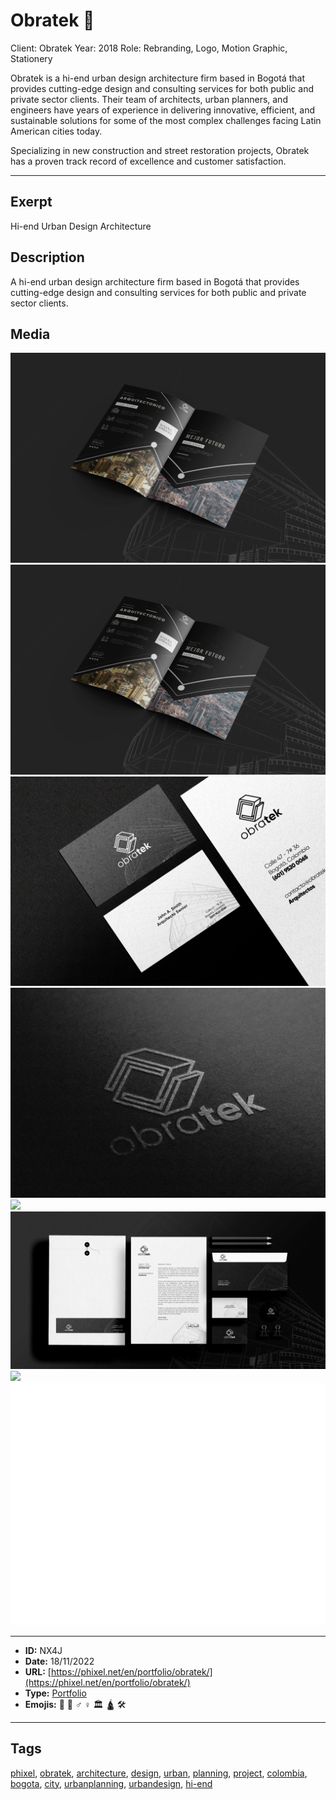 # Obratek 👷
Client: Obratek
Year: 2018
Role: Rebranding, Logo, Motion Graphic, Stationery

Obratek is a hi-end urban design architecture firm based in Bogotá that provides cutting-edge design and consulting services for both public and private sector clients. Their team of architects, urban planners, and engineers have years of experience in delivering innovative, efficient, and sustainable solutions for some of the most complex challenges facing Latin American cities today.

Specializing in new construction and street restoration projects, Obratek has a proven track record of excellence and customer satisfaction.


------------
## Exerpt
Hi-end Urban Design Architecture
## Description
A hi-end urban design architecture firm based in Bogotá that provides cutting-edge design and consulting services for both public and private sector clients.
## Media
<img src="media/cab181f6/obratek-broshure.jpg">
<img src="media/cab181f6/obratek-broshure.jpg">
<img src="media/3702a4b4/obratek-card.jpg">
<img src="media/110830eb/obratek-logo-presentation.jpg">
<img src="media/9d271152/obratek-office-wall.jpg">
<img src="media/12ab8b89/obratek-stationery.jpg">
<img src="media/57c8e76e/obratek-video.mp4">
<img src="media/ed5bb464/obratek-logo.png">

------------
- **ID:** NX4J
- **Date:** 18/11/2022
- **URL:** [https://phixel.net/en/portfolio/obratek/](https://phixel.net/en/portfolio/obratek/)
- **Type:** [Portfolio](#portfolio)
- **Emojis:** 👷 🧱 ‍♂ ♀️ 🏛 🛕 🛠

------------
## Tags
[phixel](#phixel), [obratek](#obratek), [architecture](#architecture), [design](#design), [urban](#urban), [planning](#planning), [project](#project), [colombia](#colombia), [bogota](#bogota), [city](#city), [urbanplanning](#urbanplanning), [urbandesign](#urbandesign), [hi-end](#hi-end)
